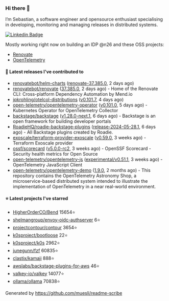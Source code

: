 ### Hi there 👋

I’m Sebastian, a software engineer and opensource enthusiast specialising in developing, monitoring and managing releases in distributed systems.    

[![Linkedin Badge](https://img.shields.io/badge/-LinkedIn-blue?style=flat&logo=Linkedin&logoColor=white&link=https://www.linkedin.com/in/sebastian-poxhofer/)](https://www.linkedin.com/in/sebastian-poxhofer/)

Mostly working right now on building an IDP @n26 and these OSS projects:
- [Renovate](https://github.com/renovatebot/renovate)
- [OpenTelemetry](https://github.com/open-telemetry)



#### 🚀 Latest releases I've contributed to

- [renovatebot/helm-charts](https://github.com/renovatebot/helm-charts) ([renovate-37.385.0](https://github.com/renovatebot/helm-charts/releases/tag/renovate-37.385.0), 2 days ago)
- [renovatebot/renovate](https://github.com/renovatebot/renovate) ([37.385.0](https://github.com/renovatebot/renovate/releases/tag/37.385.0), 2 days ago) - Home of the Renovate CLI: Cross-platform Dependency Automation by Mend.io
- [jpkrohling/otelcol-distributions](https://github.com/jpkrohling/otelcol-distributions) ([v0.101.7](https://github.com/jpkrohling/otelcol-distributions/releases/tag/v0.101.7), 4 days ago)
- [open-telemetry/opentelemetry-operator](https://github.com/open-telemetry/opentelemetry-operator) ([v0.101.0](https://github.com/open-telemetry/opentelemetry-operator/releases/tag/v0.101.0), 5 days ago) - Kubernetes Operator for OpenTelemetry Collector
- [backstage/backstage](https://github.com/backstage/backstage) ([v1.28.0-next.1](https://github.com/backstage/backstage/releases/tag/v1.28.0-next.1), 6 days ago) - Backstage is an open framework for building developer portals
- [RoadieHQ/roadie-backstage-plugins](https://github.com/RoadieHQ/roadie-backstage-plugins) ([release-2024-05-28.1](https://github.com/RoadieHQ/roadie-backstage-plugins/releases/tag/release-2024-05-28.1), 6 days ago) - All Backstage plugins created by Roadie.
- [exoscale/terraform-provider-exoscale](https://github.com/exoscale/terraform-provider-exoscale) ([v0.59.0](https://github.com/exoscale/terraform-provider-exoscale/releases/tag/v0.59.0), 3 weeks ago) - Terraform Exoscale provider
- [ossf/scorecard](https://github.com/ossf/scorecard) ([v5.0.0-rc2](https://github.com/ossf/scorecard/releases/tag/v5.0.0-rc2), 3 weeks ago) - OpenSSF Scorecard - Security health metrics for Open Source
- [open-telemetry/opentelemetry-js](https://github.com/open-telemetry/opentelemetry-js) ([experimental/v0.51.1](https://github.com/open-telemetry/opentelemetry-js/releases/tag/experimental/v0.51.1), 3 weeks ago) - OpenTelemetry JavaScript Client
- [open-telemetry/opentelemetry-demo](https://github.com/open-telemetry/opentelemetry-demo) ([1.9.0](https://github.com/open-telemetry/opentelemetry-demo/releases/tag/1.9.0), 2 months ago) - This repository contains the OpenTelemetry Astronomy Shop, a microservice-based distributed system intended to illustrate the implementation of OpenTelemetry in a near real-world environment.

#### ⭐ Latest projects I've starred

- [HigherOrderCO/Bend](https://github.com/HigherOrderCO/Bend) 15654⭐
- [shelmangroup/envoy-oidc-authserver](https://github.com/shelmangroup/envoy-oidc-authserver) 6⭐
- [projectcontour/contour](https://github.com/projectcontour/contour) 3654⭐
- [k0sproject/bootloose](https://github.com/k0sproject/bootloose) 22⭐
- [k0sproject/k0s](https://github.com/k0sproject/k0s) 2962⭐
- [junegunn/fzf](https://github.com/junegunn/fzf) 60835⭐
- [clastix/kamaji](https://github.com/clastix/kamaji) 888⭐
- [awslabs/backstage-plugins-for-aws](https://github.com/awslabs/backstage-plugins-for-aws) 46⭐
- [valkey-io/valkey](https://github.com/valkey-io/valkey) 14077⭐
- [ollama/ollama](https://github.com/ollama/ollama) 70838⭐



Generated by https://github.com/muesli/readme-scribe
